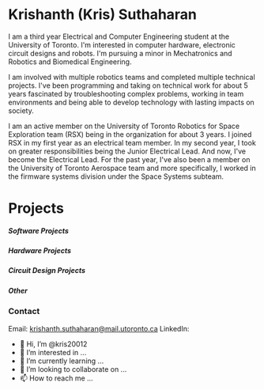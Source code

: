 # Krishanth (Kris) Suthaharan

I am a third year Electrical and Computer Engineering student at the University of Toronto. 
I'm interested in computer hardware, electronic circuit designs and robots.
I'm pursuing a minor in Mechatronics and Robotics and Biomedical Engineering.

I am involved with multiple robotics teams and completed multiple technical projects. 
I've been programming and taking on technical work for about 5 years fascinated by troubleshooting complex problems, 
working in team environments and being able to develop technology with lasting impacts on society.

I am an active member on the University of Toronto Robotics for Space Exploration team (RSX) being 
in the organization for about 3 years. I joined RSX in my first year as an electrical team member. 
In my second year, I took on greater responsibilities being the Junior Electrical Lead. And now, I've 
become the Electrical Lead. For the past year, I've also been a member on the University of Toronto Aerospace team and 
more specifically, I worked in the firmware systems division under the Space Systems subteam.

 

# Projects

##### Software Projects


##### Hardware Projects


##### Circuit Design Projects


##### Other


### Contact
Email: krishanth.suthaharan@mail.utoronto.ca
LinkedIn:

- 👋 Hi, I’m @kris20012
- 👀 I’m interested in ...
- 🌱 I’m currently learning ...
- 💞️ I’m looking to collaborate on ...
- 📫 How to reach me ...

<!---
kris20012/kris20012 is a ✨ special ✨ repository because its `README.md` (this file) appears on your GitHub profile.
You can click the Preview link to take a look at your changes.
--->
